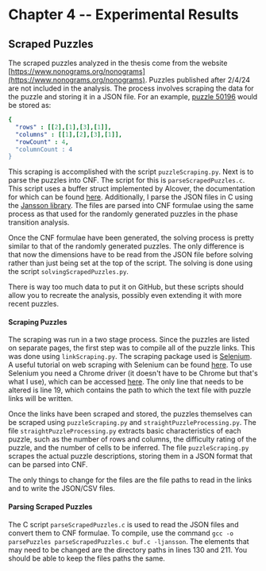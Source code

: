 # Chapter 4 -- Experimental Results


## Scraped Puzzles

The scraped puzzles analyzed in the thesis come from the website [https://www.nonograms.org/nonograms](https://www.nonograms.org/nonograms). Puzzles published after 2/4/24 are not included in the analysis. The process involves scraping the data for the puzzle and storing it in a JSON file. For an example, [puzzle 50196](https://www.nonograms.org/nonograms/i/50196) would be stored as:

```yaml
{
  "rows" : [[2],[1],[3],[1]],
  "columns" : [[1],[2],[3],[1]],
  "rowCount" : 4,
  "columnCount : 4
}
```

This scraping is accomplished with the script `puzzleScraping.py`. Next is to parse the puzzles into CNF. The script for this is `parseScrapedPuzzles.c`. This script uses a buffer struct implemented by Alcover, the documentation for which can be found [here](https://github.com/alcover/buf). Additionally, I parse the JSON files in C using the [Jansson library](https://jansson.readthedocs.io/en/latest/index.html#). The files are parsed into CNF formulae using the same process as that used for the randomly generated puzzles in the phase transition analysis.

Once the CNF formulae have been generated, the solving process is pretty similar to that of the randomly generated puzzles. The only difference is that now the dimensions have to be read from the JSON file before solving rather than just being set at the top of the script. The solving is done using the script `solvingScrapedPuzzles.py`.

There is way too much data to put it on GitHub, but these scripts should allow you to recreate the analysis, possibly even extending it with more recent puzzles.

#### Scraping Puzzles
The scraping was run in a two stage process. Since the puzzles are listed on separate pages, the first step was to compile all of the puzzle links. This was done using `linkScraping.py`. The scraping package used is [Selenium](https://www.selenium.dev/). A useful tutorial on web scraping with Selenium can be found [here](https://www.scrapingbee.com/blog/selenium-python/). To use Selenium you need a Chrome driver (it doesn't have to be Chrome but that's what I use), which can be accessed [here](https://chromedriver.chromium.org/downloads). The only line that needs to be altered is line 19, which contains the path to which the text file with puzzle links will be written.

Once the links have been scraped and stored, the puzzles themselves can be scraped using `puzzleScraping.py` and `straightPuzzleProcessing.py`. The file `straightPuzzleProcessing.py` extracts basic characteristics of each puzzle, such as the number of rows and columns, the difficulty rating of the puzzle, and the number of cells to be inferred. The file `puzzleScraping.py` scrapes the actual puzzle descriptions, storing them in a JSON format that can be parsed into CNF.

The only things to change for the files are the file paths to read in the links and to write the JSON/CSV files.

#### Parsing Scraped Puzzles
The C script `parseScrapedPuzzles.c` is used to read the JSON files and convert them to CNF formulae. To compile, use the command `gcc -o parsePuzzles parseScrapedPuzzles.c buf.c -ljansson`. The elements that may need to be changed are the directory paths in lines 130 and 211. You should be able to keep the files paths the same.
